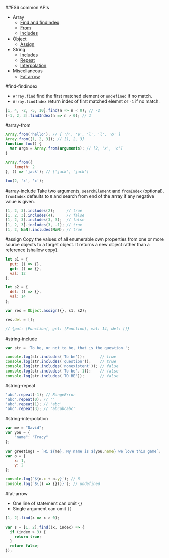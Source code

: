 ##ES6 common APIs

* Array
  * [Find and findIndex](#find-findindex)
  * [From](#array-from)
  * [Includes](#array-include)
* Object
  * [Assign](#assign)
* String
  * [Includes](#string-include)
  * [Repeat](#string-repeat)
  * [Interpolation](#string-interpolation)
* Miscellaneous
  * [Fat arrow](#fat-arrow)

#find-findindex
* `Array.find` find the first matched element or `undefined` if no match.
* `Array.findIndex` return index of first matched elemnt or `-1` if no match.

```javascript
[1, 4, -2, -5, 10].find(n => n < 0); // -2
[-1, 2, 3].findIndex(n => n > 0); // 1
```

#array-from
```javascript
Array.from('hello'); // [ 'h', 'e', 'l', 'l', 'o' ]
Array.from([1, 2, 3]); // [1, 2, 3]
function foo() {
  var args = Array.from(arguments); // [2, 'x', 'c']
}

Array.from({
	length: 2
}, () => 'jack'); // ['jack', 'jack']

foo(2, 'x', 'c');
```

#array-include
Take two arguments, `searchElement` and `fromIndex` (optional). `fromIndex` defaults to `0` and search from end of the array if
any negative value is given.
```javascript
[1, 2, 3].includes(2);     // true
[1, 2, 3].includes(4);     // false
[1, 2, 3].includes(3, 3);  // false
[1, 2, 3].includes(3, -1); // true
[1, 2, NaN].includes(NaN); // true
```

#assign
Copy the values of all enumerable own properties from one or more source objects to a target object. It returns a new object rather than a reference (shallow copy).
```javascript
let s1 = {
  put: () => {},
  get: () => {},
  val: 12
};

let s2 = {
  del: () => {},
  val: 14
};

var res = Object.assign({}, s1, s2);

res.del = [];

// {put: [Function], get: [Function], val: 14, del: []}
```

#string-include
```javascript
var str = 'To be, or not to be, that is the question.';

console.log(str.includes('To be'));       // true
console.log(str.includes('question'));    // true
console.log(str.includes('nonexistent')); // false
console.log(str.includes('To be', 1));    // false
console.log(str.includes('TO BE'));       // false
```

#string-repeat
```javascript
'abc'.repeat(-1); // RangeError
'abc'.repeat(0); // ''
'abc'.repeat(1); // 'abc'
'abc'.repeat(3); // 'abcabcabc'
```

#string-interpolation
```javascript
var me = "David";
var you = {
    "name": "Tracy"
};

var greetings = `Hi ${me}, My name is ${you.name} we love this game`;
var o = {
    x: 1,
    y: 2
};

console.log(`${o.x + o.y}`); // 6
console.log(`${() => {}()}`); // undefined
```

#fat-arrow
* One line of statement can omit `{}`
* Single argument can omit `()`
```javascript
[1, 2].find(x => x > 0);

var s = [1, 2].find((x, index) => {
  if (index > 3) {
    return true;
  }
  return false;
});
```

